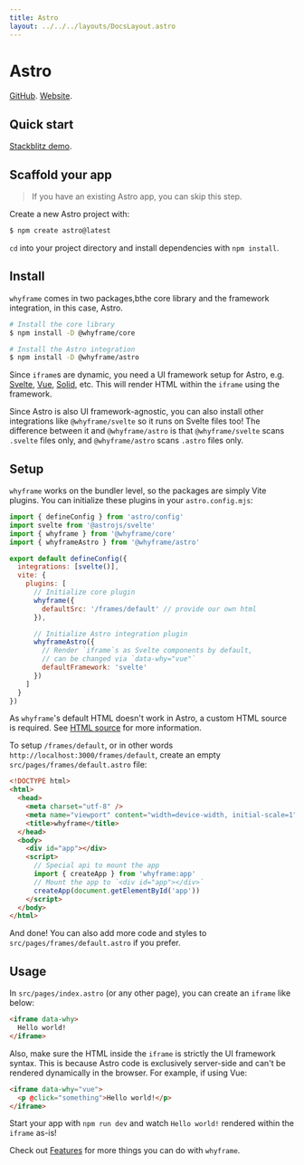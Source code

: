 ```yaml
---
title: Astro
layout: ../../../layouts/DocsLayout.astro
---
```


# Astro

[GitHub](https://github.com/withastro/astro). [Website](https://astro.build).

## Quick start

[Stackblitz demo](https://stackblitz.com/fork/github/bluwy/whyframe/tree/master/playground/astro).

## Scaffold your app

> If you have an existing Astro app, you can skip this step.

Create a new Astro project with:

```bash
$ npm create astro@latest
```

`cd` into your project directory and install dependencies with `npm install`.

## Install

`whyframe` comes in two packages,bthe core library and the framework integration, in this case, Astro.

```bash
# Install the core library
$ npm install -D @whyframe/core

# Install the Astro integration
$ npm install -D @whyframe/astro
```

Since `iframe`s are dynamic, you need a UI framework setup for Astro, e.g. [Svelte](https://docs.astro.build/en/guides/integrations-guide/svelte/), [Vue](https://docs.astro.build/en/guides/integrations-guide/vue/), [Solid](https://docs.astro.build/en/guides/integrations-guide/solid-js/), etc. This will render HTML within the `iframe` using the framework.

Since Astro is also UI framework-agnostic, you can also install other integrations like `@whyframe/svelte` so it runs on Svelte files too! The difference between it and `@whyframe/astro` is that `@whyframe/svelte` scans `.svelte` files only, and `@whyframe/astro` scans `.astro` files only.

## Setup

`whyframe` works on the bundler level, so the packages are simply Vite plugins. You can initialize these plugins in your `astro.config.mjs`:

```js
import { defineConfig } from 'astro/config'
import svelte from '@astrojs/svelte'
import { whyframe } from '@whyframe/core'
import { whyframeAstro } from '@whyframe/astro'

export default defineConfig({
  integrations: [svelte()],
  vite: {
    plugins: [
      // Initialize core plugin
      whyframe({
        defaultSrc: '/frames/default' // provide our own html
      }),

      // Initialize Astro integration plugin
      whyframeAstro({
        // Render `iframe`s as Svelte components by default,
        // can be changed via `data-why="vue"`
        defaultFramework: 'svelte'
      })
    ]
  }
})
```

As `whyframe`'s default HTML doesn't work in Astro, a custom HTML source is required. See [HTML source](http://localhost:3000/docs/features#html-source) for more information.

To setup `/frames/default`, or in other words `http://localhost:3000/frames/default`, create an empty `src/pages/frames/default.astro` file:

```html
<!DOCTYPE html>
<html>
  <head>
    <meta charset="utf-8" />
    <meta name="viewport" content="width=device-width, initial-scale=1" />
    <title>whyframe</title>
  </head>
  <body>
    <div id="app"></div>
    <script>
      // Special api to mount the app
      import { createApp } from 'whyframe:app'
      // Mount the app to `<div id="app"></div>`
      createApp(document.getElementById('app'))
    </script>
  </body>
</html>
```

And done! You can also add more code and styles to `src/pages/frames/default.astro` if you prefer.

## Usage

In `src/pages/index.astro` (or any other page), you can create an `iframe` like below:

<!-- prettier-ignore -->
```html
<iframe data-why>
  Hello world!
</iframe>
```

Also, make sure the HTML inside the `iframe` is strictly the UI framework syntax. This is because Astro code is exclusively server-side and can't be rendered dynamically in the browser. For example, if using Vue:

```html
<iframe data-why="vue">
  <p @click="something">Hello world!</p>
</iframe>
```

Start your app with `npm run dev` and watch `Hello world!` rendered within the `iframe` as-is!

Check out [Features](/docs/features) for more things you can do with `whyframe`.
